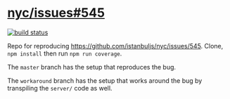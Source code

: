# [nyc/issues#545](https://github.com/istanbuljs/nyc/issues/545)

[![build status](https://travis-ci.org/joelmukuthu/nyc-istanbul-all-bug.svg?branch=master)](https://travis-ci.org/joelmukuthu/nyc-istanbul-all-bug)

Repo for reproducing https://github.com/istanbuljs/nyc/issues/545. Clone, `npm
install` then run `npm run coverage`.

The `master` branch has the setup that reproduces the bug.

The `workaround` branch has the setup that works around the bug by transpiling
the `server/` code as well.
